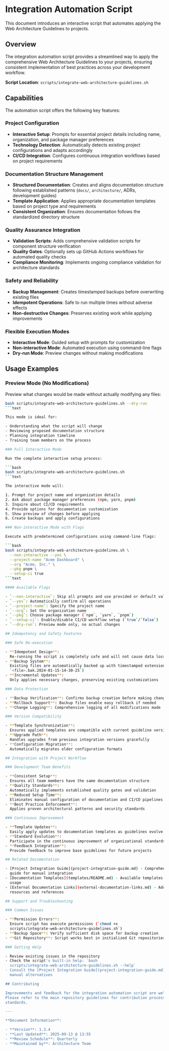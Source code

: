 # Integration Automation Script

This document introduces an interactive script that automates applying the Web
Architecture Guidelines to projects.

## Overview

The integration automation script provides a streamlined way to apply the
comprehensive Web Architecture Guidelines to your projects, ensuring consistent
implementation of best practices across your development workflow.

**Script Location**: `scripts/integrate-web-architecture-guidelines.sh`

## Capabilities

The automation script offers the following key features:

### Project Configuration

- **Interactive Setup**:
  Prompts for essential project details including name, organization, and
  package manager preferences
- **Technology Detection**:
  Automatically detects existing project configurations and adapts accordingly
- **CI/CD Integration**:
  Configures continuous integration workflows based on project requirements

### Documentation Structure Management

- **Structured Documentation**:
  Creates and aligns documentation structure following established patterns
  (`docs/`, `architecture/`, ADRs, development guides)
- **Template Application**:
  Applies appropriate documentation templates based on project type and
  requirements
- **Consistent Organization**:
  Ensures documentation follows the standardized directory structure

### Quality Assurance Integration

- **Validation Scripts**:
  Adds comprehensive validation scripts for component structure verification
- **Quality Gates**:
  Optionally sets up GitHub Actions workflows for automated quality checks
- **Compliance Monitoring**:
  Implements ongoing compliance validation for architecture standards

### Safety and Reliability

- **Backup Management**:
  Creates timestamped backups before overwriting existing files
- **Idempotent Operations**: Safe to run multiple times without adverse effects
- **Non-destructive Changes**:
  Preserves existing work while applying improvements

### Flexible Execution Modes

- **Interactive Mode**: Guided setup with prompts for customization
- **Non-interactive Mode**: Automated execution using command-line flags
- **Dry-run Mode**: Preview changes without making modifications

## Usage Examples

### Preview Mode (No Modifications)

Preview what changes would be made without actually modifying any files:

```bash
bash scripts/integrate-web-architecture-guidelines.sh --dry-run
```text

This mode is ideal for:

- Understanding what the script will change
- Reviewing proposed documentation structure
- Planning integration timeline
- Training team members on the process

### Full Interactive Mode

Run the complete interactive setup process:

```bash
bash scripts/integrate-web-architecture-guidelines.sh
```text

The interactive mode will:

1. Prompt for project name and organization details
2. Ask about package manager preferences (npm, yarn, pnpm)
3. Inquire about CI/CD requirements
4. Provide options for documentation customization
5. Show preview of changes before applying
6. Create backups and apply configurations

### Non-interactive Mode with Flags

Execute with predetermined configurations using command-line flags:

```bash
bash scripts/integrate-web-architecture-guidelines.sh \
  --non-interactive --yes \
  --project-name "Acme Dashboard" \
  --org "Acme, Inc." \
  --pkg pnpm \
  --setup-ci true
```text

#### Available Flags

- `--non-interactive`: Skip all prompts and use provided or default values
- `--yes`: Automatically confirm all operations
- `--project-name`: Specify the project name
- `--org`: Set the organization name
- `--pkg`: Choose package manager (`npm`, `yarn`, `pnpm`)
- `--setup-ci`: Enable/disable CI/CD workflow setup (`true`/`false`)
- `--dry-run`: Preview mode only, no actual changes

## Idempotency and Safety Features

### Safe Re-execution

- **Idempotent Design**:
  Re-running the script is completely safe and will not cause data loss
- **Backup System**:
  Existing files are automatically backed up with timestamped extensions (e.g.,
  `<file>.bak.2024-01-15-14-30-25`)
- **Incremental Updates**:
  Only applies necessary changes, preserving existing customizations

### Data Protection

- **Backup Verification**: Confirms backup creation before making changes
- **Rollback Support**: Backup files enable easy rollback if needed
- **Change Logging**: Comprehensive logging of all modifications made

### Version Compatibility

- **Template Synchronization**:
  Ensures applied templates are compatible with current guideline versions
- **Upgrade Path**:
  Handles upgrades from previous integration versions gracefully
- **Configuration Migration**:
  Automatically migrates older configuration formats

## Integration with Project Workflow

### Development Team Benefits

- **Consistent Setup**:
  Ensures all team members have the same documentation structure
- **Quality Standards**:
  Automatically implements established quality gates and validation
- **Reduced Setup Time**:
  Eliminates manual configuration of documentation and CI/CD pipelines
- **Best Practice Enforcement**:
  Applies proven architectural patterns and security standards

### Continuous Improvement

- **Template Updates**:
  Easily apply updates to documentation templates as guidelines evolve
- **Standard Evolution**:
  Participate in the continuous improvement of organizational standards
- **Feedback Integration**:
  Provide feedback to improve base guidelines for future projects

## Related Documentation

- [Project Integration Guide](project-integration-guide.md) - Comprehensive
  guide for manual integration
- [Documentation Templates](templates/README.md) - Available templates and their
  usage
- [External Documentation Links](external-documentation-links.md) - Additional
  resources and references

## Support and Troubleshooting

### Common Issues

- **Permission Errors**:
  Ensure script has execute permissions (`chmod +x
  scripts/integrate-web-architecture-guidelines.sh`)
- **Backup Space**: Verify sufficient disk space for backup creation
- **Git Repository**: Script works best in initialized Git repositories

### Getting Help

- Review existing issues in the repository
- Check the script's built-in help: `bash
  scripts/integrate-web-architecture-guidelines.sh --help`
- Consult the [Project Integration Guide](project-integration-guide.md) for
  manual alternatives

## Contributing

Improvements and feedback for the integration automation script are welcome.
Please refer to the main repository guidelines for contribution processes and
standards.

---

**Document Information**:

- **Version**: 1.3.4
- **Last Updated**: 2025-09-13 @ 13:55
- **Review Schedule**: Quarterly
- **Maintained by**: Architecture Team
